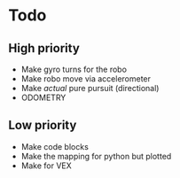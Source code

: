 # Todo
## High priority
- Make gyro turns for the robo
- Make robo move via accelerometer
- Make *actual* pure pursuit (directional)
- ODOMETRY

## Low priority
- Make code blocks
- Make the mapping for python but plotted
- Make for VEX